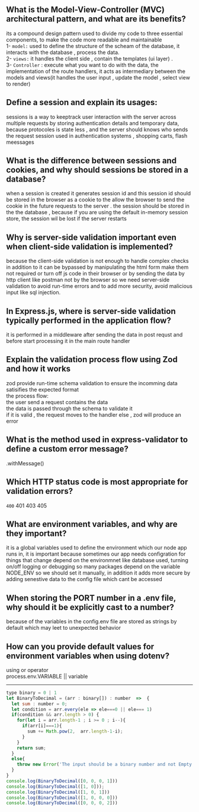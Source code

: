 ## What is the Model-View-Controller (MVC) architectural pattern, and what are its benefits?                         
 
its a compound design pattern used to divide my code to three essential components, to make the code more readable and maintainable                       
1- `model:` used to define the structure of the scheam of the database, it interacts with the database , process the data.                            
2- `views:` it handles the client side , contain the templates (ui layer) .                                          
3- `Controller` : execute what you want to do with the data, the implementation of the route handlers, it acts as intermediary between the models and views(it handles the user input , update the model , select view to render)



## Define a session and explain its usages:
sessions is a way to keeptrack user interaction with the server across multiple requests by storing authentication details and temporary data, because protocoles is state less , and the server should knows who sends the request 
session used in authentication systems , shopping carts, flash meessages 



## What is the difference between sessions and cookies, and why should sessions be stored in a database?
when a session is created it generates session id and this session id should be stored in the browser as a cookie to the allow the browser to send the cookie in the future requests to the server .
the session should be stored in the the database , because if you are using the default in-memory session store, the session wil be lost if the server restarts 




## Why is server-side validation important even when client-side validation is implemented?

because the client-side validation is not enough to handle complex checks in addition to it can be bypassed by manipulating the html form make them not required or turn off js code in their browser or by sending the data by http client like postman not by the browser so we need server-side validation to avoid run-time errors and to add more security, avoid malicious input like sql injection.



## In Express.js, where is server-side validation typically performed in the application flow?
it is performed in a middleware after sending the data in post requst and before start processing it in the main route handler



## Explain the validation process flow using Zod and how it works
zod provide run-time schema validation to ensure the incomming data satisifies the expected format               
the process flow:                                           
the user send a request contains the data                                                       
the data is passed through the schema to validate it                                                          
if it is valid , the request moves to the handler else , zod will produce an error  



## What is the method used in express-validator to define a custom error message? 
.withMessage()








## Which HTTP status code is most appropriate for validation errors?

 `400`
 401
 403
 405






## What are environment variables, and why are they important?                            

it is a global variables used to define the environment which our node app runs in,
it is important because sometimes our app needs configration for things that change depend on the environmnet  like database used, turning on/off logging or debugging so many packages depend on the variable NODE_ENV so we should set it manually, in addition it adds more secure by adding senestive data to the config file which cant be accessed



## When storing the PORT number in a .env file, why should it be explicitly cast to a number? 
because of the variables in the config.env file are stored as strings by default which may leet to unexpected behavior 






## How can you provide default values for environment variables when using dotenv? 

using or operator                                                   
process.env.VARIABLE  || variable



_______________
``` js
type binary = 0 | 1 
let BinaryToDecimal = (arr : binary[]) : number  =>  {
  let sum : number = 0;
  let condition = arr.every(ele => ele===0 || ele=== 1)
  if(condition && arr.length > 0) {
    for(let i = arr.length-1 ; i >= 0 ; i--){
      if(arr[i]===1){
        sum += Math.pow(2,  arr.length-1-i);
      }
    }
    return sum;
  }
  else{
    throw new Error('The input should be a binary number and not Empty');
  }
}                
console.log(BinaryToDecimal([0, 0, 0, 1]))
console.log(BinaryToDecimal([1, 0]));
console.log(BinaryToDecimal([1, 0, 1]))
console.log(BinaryToDecimal([1, 0, 0, 0]))
console.log(BinaryToDecimal([0, 0, 0, 2]))
```


